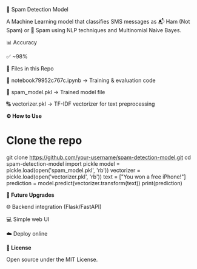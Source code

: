 📩 Spam Detection Model

A Machine Learning model that classifies SMS messages as 📬 Ham (Not Spam) or 🚨 Spam using NLP techniques and Multinomial Naive Bayes.

📊 Accuracy

✅ ~98%

📂 Files in this Repo

📝 notebook79952c767c.ipynb → Training & evaluation code

🤖 spam_model.pkl → Trained model file

🔠 vectorizer.pkl → TF-IDF vectorizer for text preprocessing

**⚙️ How to Use**
# Clone the repo
git clone https://github.com/your-username/spam-detection-model.git
cd spam-detection-model
import pickle
model = pickle.load(open('spam_model.pkl', 'rb'))
vectorizer = pickle.load(open('vectorizer.pkl', 'rb'))
text = ["You won a free iPhone!"]
prediction = model.predict(vectorizer.transform(text))
print(prediction)

**🚀 Future Upgrades**

🌐 Backend integration (Flask/FastAPI)

💻 Simple web UI

☁️ Deploy online

**📜 License**

 Open source under the MIT License.

